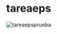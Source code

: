 # tareaeps
![tareaepsprueba](https://github.com/user-attachments/assets/28eaa00b-ffc5-41e2-a63d-4880d9a08123)
